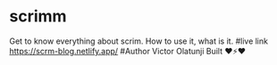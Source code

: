 # scrimm
Get to know everything about scrim. How to use it, what is it.
#live link
https://scrm-blog.netlify.app/
#Author
Victor Olatunji
Built ❤️⚡❤️
